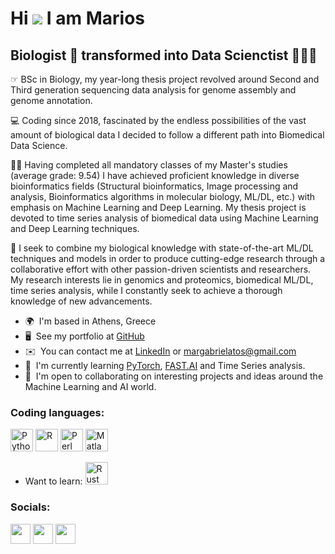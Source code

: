 Hi ![](https://user-images.githubusercontent.com/18350557/176309783-0785949b-9127-417c-8b55-ab5a4333674e.gif) I am Marios
==========================================================================================================================================

Biologist 🧬 transformed into Data Scienctist 👨🏽‍💻
-----------------------------------------------------

☞ BSc in Biology, my year-long thesis project revolved around Second and Third generation sequencing data analysis for genome assembly and genome annotation. 

💻 Coding since 2018, fascinated by the endless possibilities of the vast amount of biological data I decided to follow a different path into Biomedical Data Science. 

👨‍🏫 Having completed all mandatory classes of my Master's studies (average grade: 9.54) I have achieved proficient knowledge in diverse bioinformatics fields (Structural bioinformatics, Image processing and analysis, Bioinformatics algorithms in molecular biology, ML/DL, etc.) with emphasis on Machine Learning and Deep Learning. My thesis project is devoted to time series analysis of biomedical data using Machine Learning and Deep Learning techniques. 

🔬 I seek to combine my biological knowledge with state-of-the-art ML/DL techniques and models in order to produce cutting-edge research through a collaborative effort with other passion-driven scientists and researchers. My research interests lie in genomics and proteomics, biomedical ML/DL, time series analysis, while I constantly seek to achieve a thorough knowledge of new advancements. 


*   🌍  I'm based in Athens, Greece
*   🖥️  See my portfolio at [GitHub](https://github.com/MariosGvr) 
*   ✉️  You can contact me at [LinkedIn](https://www.linkedin.com/in/mariosgvr/) or margabrielatos@gmail.com
*   🧠  I'm currently learning [PyTorch](https://www.udemy.com/course/pytorch-for-deep-learning/), [FAST.AI](https://www.fast.ai/) and Time Series analysis.
*   🤝  I'm open to collaborating on interesting projects and ideas around the Machine Learning and AI world. 

### Coding languages:
<p align="left">
<a href="https://www.python.org/" target="_blank" rel="noreferrer"><img src="https://raw.githubusercontent.com/danielcranney/readme-generator/main/public/icons/skills/python-colored.svg" width="36" height="36" alt="Python" /></a>
<a href="https://www.r-project.org/" target="_blank" rel="noreferrer"><img src="https://upload.wikimedia.org/wikipedia/commons/thumb/1/1b/R_logo.svg/2560px-R_logo.svg.png" width="36" height="36" alt="R" /></a>
<a href="https://www.perl.org/" target="_blank" rel="noreferrer"><img src="https://raw.githubusercontent.com/danielcranney/readme-generator/main/public/icons/skills/perl-colored.svg" width="36" height="36" alt="Perl" /></a>
<a href="https://www.mathworks.com/products/matlab.html" target="_blank" rel="noreferrer"><img src="https://upload.wikimedia.org/wikipedia/commons/2/21/Matlab_Logo.png" width="36" height="36" alt="Matlab" /></a>
</p>

*   Want to learn: <a href="https://www.rust-lang.org/" target="_blank" rel="noreferrer"><img src="https://raw.githubusercontent.com/danielcranney/readme-generator/main/public/icons/skills/rust-colored.svg" width="36" height="36" alt="Rust" /></a>
</p>

                    
### Socials:

<p align="left"> <a href="https://www.github.com/MariosGvr" target="_blank" rel="noreferrer"><img src="https://raw.githubusercontent.com/danielcranney/readme-generator/main/public/icons/socials/github.svg" width="32" height="32" /></a> <a href="https://www.linkedin.com/in/mariosgav" target="_blank" rel="noreferrer"><img src="https://raw.githubusercontent.com/danielcranney/readme-generator/main/public/icons/socials/linkedin.svg" width="32" height="32" /></a> <a href="https://www.twitter.com/mariosgab" target="_blank" rel="noreferrer"><img src="https://raw.githubusercontent.com/danielcranney/readme-generator/main/public/icons/socials/twitter.svg" width="32" height="32" /></a></p>
